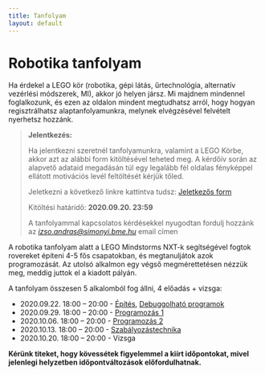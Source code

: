```yaml
---
title: Tanfolyam
layout: default
---
```


# Robotika tanfolyam

Ha érdekel a LEGO kör (robotika, gépi látás, űrtechnológia, alternatív vezérlési módszerek, MI), akkor jó helyen jársz. Mi majdnem mindennel foglalkozunk, és ezen az oldalon mindent megtudhatsz arról, hogy hogyan regisztrálhatsz alaptanfolyamunkra, melynek elvégzésével felvételt nyerhetsz hozzánk.

> **Jelentkezés:**
>
> Ha jelentkezni szeretnél tanfolyamunkra, valamint a LEGO Körbe, akkor azt az alábbi form kitöltésével teheted meg. A kérdőív során az alapvető adataid megadásán túl egy legalább fél oldalas fényképpel ellátott motivációs levél feltöltését kérjük tőled.
>
> Jeletkezni a következő linkre kattintva tudsz: [Jeletkezős form](https://forms.gle/Gp295ELKRU1pJs44A)
> 
> Kitöltési határidő: **2020.09.20. 23:59**
>
> A tanfolyammal kapcsolatos kérdésekkel nyugodtan fordulj hozzánk az *izso.andras@simonyi.bme.hu* email címen


A robotika tanfolyam alatt a LEGO Mindstorms NXT-k segítségével fogtok rovereket építeni 4-5 fős csapatokban, és megtanuljátok azok programozását. Az utolsó alkalmon egy végső megmérettetésen nézzük meg, meddig juttok el a kiadott pályán.

A tanfolyam összesen 5 alkalomból fog állni, 4 előadás + vizsga:

 - 2020.09.22. 18:00 – 20:00 - [Építés](epites), [Debuggolható programok](/tanfolyam/debuggolhato_programok.pdf)
 - 2020.09.29. 18:00 – 20:00 - [Programozás 1](programozas-1)
 - 2020.10.06. 18:00 – 20:00 - [Programozás 2](programozas-2)
 - 2020.10.13. 18:00 – 20:00 - [Szabályozástechnika](szabalyozastechnika)
 - 2020.10.20. 18:00 – 20:00 - Vizsga

**Kérünk titeket, hogy kövessétek figyelemmel a kiírt időpontokat, mivel jelenlegi helyzetben időpontváltozások előfordulhatnak.**
